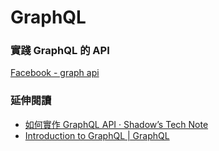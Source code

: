 # GraphQL

### 實踐 GraphQL 的 API

[Facebook - graph api](https://developers.facebook.com/docs/graph-api)

### 延伸閱讀

* [如何實作 GraphQL API · Shadow’s Tech Note](https://rhadow.github.io/2015/09/07/graphql-server-with-mongoose/)
* [Introduction to GraphQL | GraphQL](http://graphql.org/learn/)
